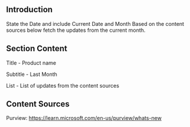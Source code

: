## Introduction

State the Date and include Current Date and Month
Based on the content sources below fetch the updates from the current month. 

## Section Content

Title - Product name

Subtitle - Last Month

List - List of updates from the content sources

## Content Sources

Purview: https://learn.microsoft.com/en-us/purview/whats-new
